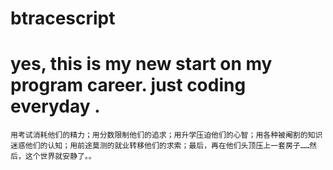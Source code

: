 btracescript
============
# yes, this is my new start on my program career. just coding everyday .


```
用考试消耗他们的精力；用分数限制他们的追求；用升学压迫他们的心智；用各种被阉割的知识迷惑他们的认知；用前途莫测的就业转移他们的求索；最后，再在他们头顶压上一套房子……然后，这个世界就安静了。。
```
